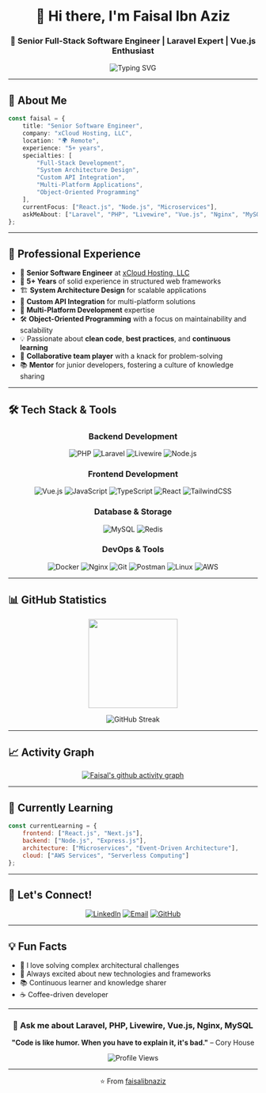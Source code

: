 <div align="center">
  
# 👋 Hi there, I'm Faisal Ibn Aziz

### 🚀 Senior Full-Stack Software Engineer | Laravel Expert | Vue.js Enthusiast

<img src="https://readme-typing-svg.herokuapp.com?font=Fira+Code&pause=1000&color=2196F3&center=true&vCenter=true&width=435&lines=5%2B+Years+of+Experience;Laravel+%26+Vue.js+Expert;System+Architect;" alt="Typing SVG" />

</div>

---

## 🎯 About Me

```typescript
const faisal = {
    title: "Senior Software Engineer",
    company: "xCloud Hosting, LLC",
    location: "🌍 Remote",
    experience: "5+ years",
    specialties: [
        "Full-Stack Development",
        "System Architecture Design", 
        "Custom API Integration",
        "Multi-Platform Applications",
        "Object-Oriented Programming"
    ],
    currentFocus: ["React.js", "Node.js", "Microservices"],
    askMeAbout: ["Laravel", "PHP", "Livewire", "Vue.js", "Nginx", "MySQL"]
};
```
---

## 💼 Professional Experience

- 🏢 **Senior Software Engineer** at [xCloud Hosting, LLC](https://xcloud.host/)
- 🎯 **5+ Years** of solid experience in structured web frameworks
- 🏗️ **System Architecture Design** for scalable applications
- 🔗 **Custom API Integration** for multi-platform solutions
- 📱 **Multi-Platform Development** expertise
- 🛠️ **Object-Oriented Programming** with a focus on maintainability and scalability
- 💡 Passionate about **clean code**, **best practices**, and **continuous learning**
- 🤝 **Collaborative team player** with a knack for problem-solving
- 📚 **Mentor** for junior developers, fostering a culture of knowledge sharing

---

## 🛠️ Tech Stack & Tools

<div align="center">

### Backend Development
![PHP](https://img.shields.io/badge/PHP-777BB4?style=for-the-badge&logo=php&logoColor=white)
![Laravel](https://img.shields.io/badge/Laravel-FF2D20?style=for-the-badge&logo=laravel&logoColor=white)
![Livewire](https://img.shields.io/badge/Livewire-4E5D94?style=for-the-badge&logo=laravel&logoColor=white)
![Node.js](https://img.shields.io/badge/Node.js-43853D?style=for-the-badge&logo=node.js&logoColor=white)

### Frontend Development
![Vue.js](https://img.shields.io/badge/Vue.js-35495E?style=for-the-badge&logo=vue.js&logoColor=4FC08D)
![JavaScript](https://img.shields.io/badge/JavaScript-F7DF1E?style=for-the-badge&logo=javascript&logoColor=black)
![TypeScript](https://img.shields.io/badge/TypeScript-007ACC?style=for-the-badge&logo=typescript&logoColor=white)
![React](https://img.shields.io/badge/React-20232A?style=for-the-badge&logo=react&logoColor=61DAFB)
![TailwindCSS](https://img.shields.io/badge/Tailwind_CSS-38B2AC?style=for-the-badge&logo=tailwind-css&logoColor=white)

### Database & Storage
![MySQL](https://img.shields.io/badge/MySQL-00000F?style=for-the-badge&logo=mysql&logoColor=white)
![Redis](https://img.shields.io/badge/Redis-DC382D?style=for-the-badge&logo=redis&logoColor=white)

### DevOps & Tools
![Docker](https://img.shields.io/badge/Docker-2496ED?style=for-the-badge&logo=docker&logoColor=white)
![Nginx](https://img.shields.io/badge/Nginx-009639?style=for-the-badge&logo=nginx&logoColor=white)
![Git](https://img.shields.io/badge/Git-F05032?style=for-the-badge&logo=git&logoColor=white)
![Postman](https://img.shields.io/badge/Postman-FF6C37?style=for-the-badge&logo=postman&logoColor=white)
![Linux](https://img.shields.io/badge/Linux-FCC624?style=for-the-badge&logo=linux&logoColor=black)
![AWS](https://img.shields.io/badge/Amazon_AWS-232F3E?style=for-the-badge&logo=amazon-aws&logoColor=white)

</div>

---

## 📊 GitHub Statistics

<div align="center">
  
<img height="180em" src="https://github-readme-stats.vercel.app/api/top-langs/?username=faisal4590&layout=compact&langs_count=8&theme=tokyonight"/>

</div>

<div align="center">
  
![GitHub Streak](https://github-readme-streak-stats.herokuapp.com/?user=faisal4590&theme=tokyonight)

</div>

---

## 📈 Activity Graph

<div align="center">
  
[![Faisal's github activity graph](https://github-readme-activity-graph.vercel.app/graph?username=faisal4590&theme=tokyo-night)](https://github.com/ashutosh00710/github-readme-activity-graph)

</div>

---

## 🌱 Currently Learning

```javascript
const currentLearning = {
    frontend: ["React.js", "Next.js"],
    backend: ["Node.js", "Express.js"],
    architecture: ["Microservices", "Event-Driven Architecture"],
    cloud: ["AWS Services", "Serverless Computing"]
};
```

---

## 🤝 Let's Connect!

<div align="center">

[![LinkedIn](https://img.shields.io/badge/LinkedIn-0077B5?style=for-the-badge&logo=linkedin&logoColor=white)](https://www.linkedin.com/in/faisal45/)
[![Email](https://img.shields.io/badge/Email-D14836?style=for-the-badge&logo=gmail&logoColor=white)](mailto:faisal4590ibnaziz@gmail.com)
[![GitHub](https://img.shields.io/badge/GitHub-100000?style=for-the-badge&logo=github&logoColor=white)](https://github.com/faisal4590)

</div>

---

## 💡 Fun Facts

- 🎯 I love solving complex architectural challenges
- 🚀 Always excited about new technologies and frameworks
- 📚 Continuous learner and knowledge sharer
- ☕ Coffee-driven developer

---

<div align="center">
  
### 💬 Ask me about Laravel, PHP, Livewire, Vue.js, Nginx, MySQL

**"Code is like humor. When you have to explain it, it's bad."** – Cory House

![Profile Views](https://komarev.com/ghpvc/?username=faisal4590&color=brightgreen&style=for-the-badge)

</div>

---

<div align="center">
  
⭐️ From [faisalibnaziz](https://github.com/faisal4590)

</div>
